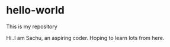 # hello-world
This is my repository

Hi..I am Sachu, an aspiring coder. Hoping to learn lots from here.
